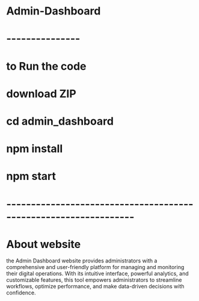 # Admin-Dashboard
# ---------------

# to Run the code
# download ZIP
# cd admin_dashboard
# npm install
# npm start


# ----------------------------------------------------------------



# About website
the Admin Dashboard website provides administrators with a comprehensive and user-friendly platform for managing and monitoring their digital operations. With its intuitive interface, powerful analytics, and customizable features, this tool empowers administrators to streamline workflows, optimize performance, and make data-driven decisions with confidence.
